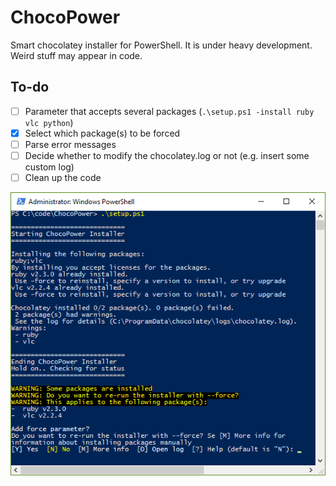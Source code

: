 # ChocoPower
Smart chocolatey installer for PowerShell. It is under heavy development. Weird stuff may appear in code.

## To-do
- [ ] Parameter that accepts several packages (`.\setup.ps1 -install ruby vlc python`)
- [x] Select which package(s) to be forced
- [ ] Parse error messages
- [ ] Decide whether to modify the chocolatey.log or not (e.g. insert some custom log)
- [ ] Clean up the code

![Image for ChocoPower](chocopower.png)

